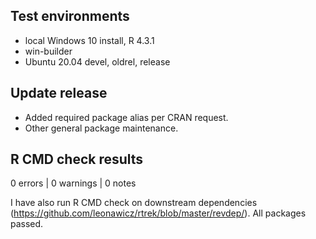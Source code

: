 ## Test environments

* local Windows 10 install, R 4.3.1
* win-builder
* Ubuntu 20.04 devel, oldrel, release

## Update release

* Added required package alias per CRAN request.
* Other general package maintenance.

## R CMD check results

0 errors | 0 warnings | 0 notes

I have also run R CMD check on downstream dependencies 
(https://github.com/leonawicz/rtrek/blob/master/revdep/). 
All packages passed.
